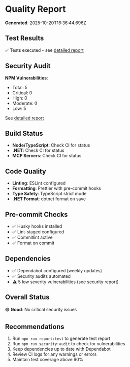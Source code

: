 # Quality Report

**Generated**: 2025-10-20T16:36:44.696Z

## Test Results

✅ Tests executed - see [detailed report](.artifacts/test/test-report.md)

## Security Audit

**NPM Vulnerabilities**:

- Total: 5
- Critical: 0
- High: 0
- Moderate: 0
- Low: 5

See [detailed report](.artifacts/security/security-report.md)

## Build Status

- **Node/TypeScript**: Check CI for status
- **.NET**: Check CI for status
- **MCP Servers**: Check CI for status

## Code Quality

- **Linting**: ESLint configured
- **Formatting**: Prettier with pre-commit hooks
- **Type Safety**: TypeScript strict mode
- **.NET Format**: dotnet format on save

## Pre-commit Checks

- ✅ Husky hooks installed
- ✅ Lint-staged configured
- ✅ Commitlint active
- ✅ Format on commit

## Dependencies

- ✅ Dependabot configured (weekly updates)
- ✅ Security audits automated
- ⚠️ 5 low severity vulnerabilities (see security report)

## Overall Status

🟢 **Good**: No critical security issues

## Recommendations

1. Run `npm run report:test` to generate test report
2. Run `npm run security:audit` to check for vulnerabilities
3. Keep dependencies up to date with Dependabot
4. Review CI logs for any warnings or errors
5. Maintain test coverage above 60%
